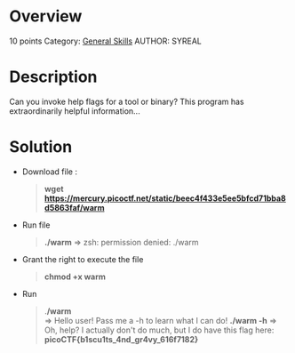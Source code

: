 # Overview 
10 points
Category: [General Skills]()
AUTHOR: SYREAL

# Description
Can you invoke help flags for a tool or binary? This program has extraordinarily helpful information...
# Solution
- Download file :
  > **wget https://mercury.picoctf.net/static/beec4f433e5ee5bfcd71bba8d5863faf/warm**

- Run file 
  > **./warm**
    => zsh: permission denied: ./warm
- Grant the right to execute the file
  >**chmod +x warm** 
- Run
  > .**/warm**       
=> Hello user! Pass me a -h to learn what I can do!
  > **./warm -h**
=> Oh, help? I actually don't do much, but I do have this flag here: **picoCTF{b1scu1ts_4nd_gr4vy_616f7182}**


